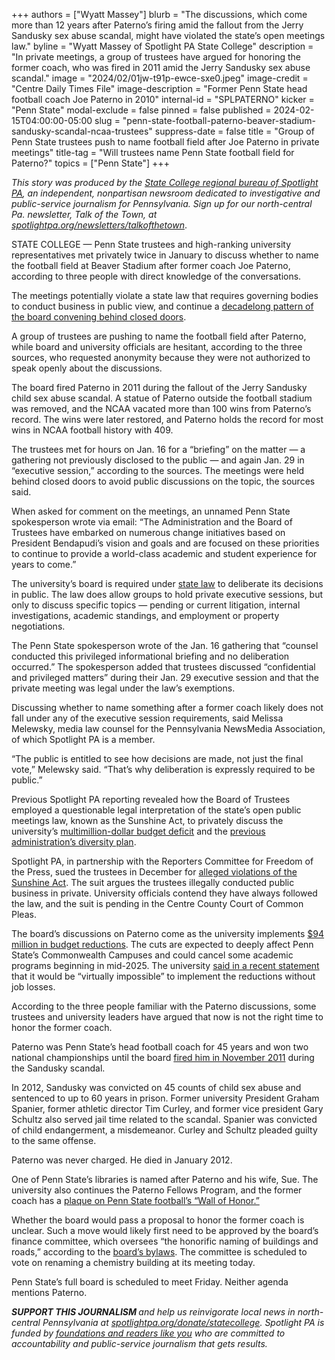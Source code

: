 +++
authors = ["Wyatt Massey"]
blurb = "The discussions, which come more than 12 years after Paterno’s firing amid the fallout from the Jerry Sandusky sex abuse scandal, might have violated the state’s open meetings law."
byline = "Wyatt Massey of Spotlight PA State College"
description = "In private meetings, a group of trustees have argued for honoring the former coach, who was fired in 2011 amid the Jerry Sandusky sex abuse scandal."
image = "2024/02/01jw-t91p-ewce-sxe0.jpeg"
image-credit = "Centre Daily Times File"
image-description = "Former Penn State head football coach Joe Paterno in 2010"
internal-id = "SPLPATERNO"
kicker = "Penn State"
modal-exclude = false
pinned = false
published = 2024-02-15T04:00:00-05:00
slug = "penn-state-football-paterno-beaver-stadium-sandusky-scandal-ncaa-trustees"
suppress-date = false
title = "Group of Penn State trustees push to name football field after Joe Paterno in private meetings"
title-tag = "Will trustees name Penn State football field for Paterno?"
topics = ["Penn State"]
+++

<em>This story was produced by the </em><a href="https://www.spotlightpa.org/statecollege"><em>State College regional bureau of Spotlight PA</em></a><em>, an independent, nonpartisan newsroom dedicated to investigative and public-service journalism for Pennsylvania. Sign up for our north-central Pa. newsletter, Talk of the Town, at </em><a href="https://www.spotlightpa.org/newsletters/talkofthetown"><em>spotlightpa.org/newsletters/talkofthetown</em></a>.<em></em>

STATE COLLEGE — Penn State trustees and high-ranking university representatives met privately twice in January to discuss whether to name the football field at Beaver Stadium after former coach Joe Paterno, according to three people with direct knowledge of the conversations.

The meetings potentially violate a state law that requires governing bodies to conduct business in public view, and continue a <a href="https://www.spotlightpa.org/statecollege/2022/09/penn-state-board-of-trustees-sunshine-act-public-meetings/">decadelong pattern of the board convening behind closed doors</a>.

A group of trustees are pushing to name the football field after Paterno, while board and university officials are hesitant, according to the three sources, who requested anonymity because they were not authorized to speak openly about the discussions.

The board fired Paterno in 2011 during the fallout of the Jerry Sandusky child sex abuse scandal. A statue of Paterno outside the football stadium was removed, and the NCAA vacated more than 100 wins from Paterno’s record. The wins were later restored, and Paterno holds the record for most wins in NCAA football history with 409.

The trustees met for hours on Jan. 16 for a “briefing” on the matter — a gathering not previously disclosed to the public — and again Jan. 29 in “executive session,” according to the sources. The meetings were held behind closed doors to avoid public discussions on the topic, the sources said.

When asked for comment on the meetings, an unnamed Penn State spokesperson wrote via email: “​​The Administration and the Board of Trustees have embarked on numerous change initiatives based on President Bendapudi’s vision and goals and are focused on these priorities to continue to provide a world-class academic and student experience for years to come.”

<script src="https://www.spotlightpa.org/embed.js" async></script><div data-spl-embed-version="1" data-spl-src="https://www.spotlightpa.org/embeds/newsletter/?cta=Sign%20up%20for%20our%20new%20regional%20newsletter%2C%20%3Cb%3ETalk%20of%20the%20Town%3C%2Fb%3E%2C%20and%20get%20all%20the%20news%20and%20notes%20from%20State%20College%20and%20north-central%20PA.&button=Sign%20Up%20Now&preselect=state_college&eyebrow=DON'T%20MISS%20A%20BEAT"></div>

The university’s board is required under <a href="https://www.openrecords.pa.gov/Documents/SunshineAct.pdf">state law</a> to deliberate its decisions in public. The law does allow groups to hold private executive sessions, but only to discuss specific topics — pending or current litigation, internal investigations, academic standings, and employment or property negotiations.

The Penn State spokesperson wrote of the Jan. 16 gathering that “counsel conducted this privileged informational briefing and no deliberation occurred.” The spokesperson added that trustees discussed “confidential and privileged matters” during their Jan. 29 executive session and that the private meeting was legal under the law’s exemptions.

Discussing whether to name something after a former coach likely does not fall under any of the executive session requirements, said Melissa Melewsky, media law counsel for the Pennsylvania NewsMedia Association, of which Spotlight PA is a member.

“The public is entitled to see how decisions are made, not just the final vote,” Melewsky said. “That’s why deliberation is expressly required to be public.”

<script src="https://www.spotlightpa.org/embed.js" async></script><div data-spl-embed-version="1" data-spl-src="https://www.spotlightpa.org/embeds/donate/"></div>

Previous Spotlight PA reporting revealed how the Board of Trustees employed a questionable legal interpretation of the state’s open public meetings law, known as the Sunshine Act, to privately discuss the university’s <a href="https://www.spotlightpa.org/statecollege/2023/05/penn-state-budget-deficit-trustees-sunshine-act/">multimillion-dollar budget deficit</a> and the <a href="https://www.spotlightpa.org/statecollege/2022/12/penn-state-trustee-secret-meeting-barron-diversity/">previous administration’s diversity plan</a>.

Spotlight PA, in partnership with the Reporters Committee for Freedom of the Press, sued the trustees in December for <a href="https://www.spotlightpa.org/statecollege/2023/12/penn-state-trustees-lawsuit-centre-county-court-open-meetings-sunshine-act/">alleged violations of the Sunshine Act</a>. The suit argues the trustees illegally conducted public business in private. University officials contend they have always followed the law, and the suit is pending in the Centre County Court of Common Pleas.

The board’s discussions on Paterno come as the university implements <a href="https://www.spotlightpa.org/statecollege/2024/01/penn-state-budget-cuts-commonwealth-campuses-bendapudi/">$94 million in budget reductions</a>. The cuts are expected to deeply affect Penn State’s Commonwealth Campuses and could cancel some academic programs beginning in mid-2025. The university <a href="https://www.psu.edu/news/administration/story/qa-employee-and-student-impacts-penn-states-road-map-future/">said in a recent statement</a> that it would be “virtually impossible” to implement the reductions without job losses.

According to the three people familiar with the Paterno discussions, some trustees and university leaders have argued that now is not the right time to honor the former coach.

Paterno was Penn State’s head football coach for 45 years and won two national championships until the board <a href="https://www.nytimes.com/2011/11/10/sports/ncaafootball/-joe-paterno-and-graham-spanier-out-at-penn-state.html">fired him in November 2011</a> during the Sandusky scandal.

In 2012, Sandusky was convicted on 45 counts of child sex abuse and sentenced to up to 60 years in prison. Former university President Graham Spanier, former athletic director Tim Curley, and former vice president Gary Schultz also served jail time related to the scandal. Spanier was convicted of child endangerment, a misdemeanor. Curley and Schultz pleaded guilty to the same offense.

Paterno was never charged. He died in January 2012.

One of Penn State’s libraries is named after Paterno and his wife, Sue. The university also continues the Paterno Fellows Program, and the former coach has a <a href="https://wjactv.com/news/local/psu-coach-football-nittany-lions-paterno-plaque-recognition-statue-sandusky-honor-wall-pennsylvania-history-team-sports-beaver-stadium">plaque on Penn State football’s “Wall of Honor.”</a>

Whether the board would pass a proposal to honor the former coach is unclear. Such a move would likely first need to be approved by the board’s finance committee, which oversees “the honorific naming of buildings and roads,” according to the <a href="https://bpb-us-e1.wpmucdn.com/sites.psu.edu/dist/7/64540/files/2019/03/Bylaws-2021-May.pdf">board’s bylaws</a>. The committee is scheduled to vote on renaming a chemistry building at its meeting today.

Penn State’s full board is scheduled to meet Friday. Neither agenda mentions Paterno.

<script src="https://www.spotlightpa.org/embed.js" async></script><div data-spl-embed-version="1" data-spl-src="https://www.spotlightpa.org/embeds/tips/?tip_text=Do%20you%20have%20a%20tip%20about%20Penn%20State%3F%20We%20want%20to%20hear%20from%20you."></div>

<strong><em>SUPPORT THIS JOURNALISM </em></strong><em>and help us reinvigorate local news in north-central Pennsylvania at </em><a href="http://spotlightpa.org/donate/statecollege"><em>spotlightpa.org/donate/statecollege</em></a><em>. Spotlight PA is funded by </em><a href="https://www.spotlightpa.org/support"><em>foundations and readers like you</em></a><em> who are committed to accountability and public-service journalism that gets results.</em>

